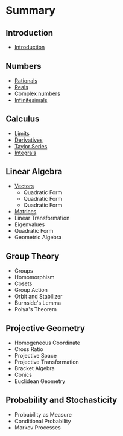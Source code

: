 # Summary

## Introduction

* [Introduction](README.md)

## Numbers

* [Rationals](numbers/rationals.md)
* [Reals](numbers/reals.md)
* [Complex numbers](numbers/complex-numbers.md)
* [Infinitesimals](numbers/infinitesimals.md)

## Calculus

* [Limits](calculus/limits.md)
* [Derivatives](calculus/derivatives.md)
* [Taylor Series](calculus/taylor-series.md)
* [Integrals](calculus/integrals.md)

## Linear Algebra

* [Vectors](linear-algebra/vectors.md)
  * Quadratic Form
  * Quadratic Form
  * Quadratic Form
* [Matrices](linear-algebra/matrices.md)
* Linear Transformation
* Eigenvalues
* Quadratic Form
* Geometric Algebra

## Group Theory

* Groups
* Homomorphism
* Cosets
* Group Action
* Orbit and Stabilizer
* Burnside's Lemma
* Polya's Theorem

## Projective Geometry

* Homogeneous Coordinate
* Cross Ratio
* Projective Space
* Projective Transformation
* Bracket Algebra
* Conics
* Euclidean Geometry

## Probability and Stochasticity

* Probability as Measure
* Conditional Probability
* Markov Processes

